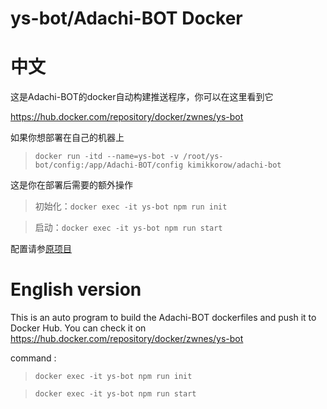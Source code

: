 # ys-bot/Adachi-BOT Docker
# 中文
这是Adachi-BOT的docker自动构建推送程序，你可以在这里看到它 

https://hub.docker.com/repository/docker/zwnes/ys-bot

如果你想部署在自己的机器上
> `docker run -itd --name=ys-bot -v /root/ys-bot/config:/app/Adachi-BOT/config kimikkorow/adachi-bot`

这是你在部署后需要的额外操作

> 初始化：`docker exec -it ys-bot npm run init`

> 启动：`docker exec -it ys-bot npm run start`

配置请参[原项目](https://github.com/Arondight/Adachi-BOT)

# English version
This is an auto program to build the Adachi-BOT dockerfiles and push it to Docker Hub.
You can check it on  https://hub.docker.com/repository/docker/zwnes/ys-bot

command :
> `docker exec -it ys-bot npm run init`

> `docker exec -it ys-bot npm run start`
